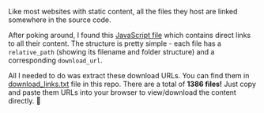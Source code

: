 Like most websites with static content, all the files they host are linked somewhere in the source code.

After poking around, I found this [JavaScript file](https://100gigs.org/_nuxt/DuFK2s2m.js) which contains direct links to all their content. The structure is pretty simple - each file has a `relative_path` (showing its filename and folder structure) and a corresponding `download_url`.

All I needed to do was extract these download URLs. You can find them in [download_links.txt](https://github.com/chirag-000/100gigs.org-Downloads/blob/main/download_links.txt) file in this repo.
There are a total of **1386 files!**
Just copy and paste them URLs into your browser to view/download the content directly. 🎵
